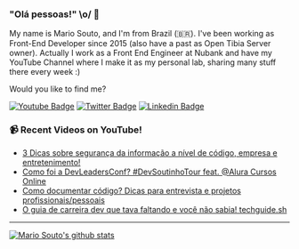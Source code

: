### "Olá pessoas!" \o/ 👋

My name is Mario Souto, and I'm from Brazil (🇧🇷). I've been working as Front-End Developer since 2015 (also have a past as Open Tibia Server owner). Actually I work as a Front End Engineer at Nubank and have my YouTube Channel where I make it as my personal lab, sharing many stuff there every week :)

Would you like to find me?

[![Youtube Badge](https://img.shields.io/badge/-Youtube-FF0000?style=flat-square&labelColor=FF0000&logo=youtube&logoColor=white&link=https://youtube.com/c/DevSoutinho)](https://youtube.com/c/DevSoutinho)
[![Twitter Badge](https://img.shields.io/badge/-Twitter-1ca0f1?style=flat-square&labelColor=1ca0f1&logo=twitter&logoColor=white&link=https://twitter.com/omariosouto)](https://twitter.com/omariosouto)
[![Linkedin Badge](https://img.shields.io/badge/-LinkedIn-blue?style=flat-square&logo=Linkedin&logoColor=white&link=https://www.linkedin.com/in/omariosouto)](https://www.linkedin.com/in/omariosouto)

### 📹 Recent Videos on YouTube!

<!-- YOUTUBE:START -->
- [3 Dicas sobre segurança da informação a nível de código, empresa e entretenimento!](https://www.youtube.com/watch?v=FEEqSQ3-C6M)
- [Como foi a DevLeadersConf? #DevSoutinhoTour feat. @Alura Cursos Online](https://www.youtube.com/watch?v=CNwypLx2B1E)
- [Como documentar código? Dicas para entrevista e projetos profissionais/pessoais](https://www.youtube.com/watch?v=lTjwm1CghDY)
- [O guia de carreira dev que tava faltando e você não sabia! techguide.sh](https://www.youtube.com/watch?v=-uV5QM3oyxU)
<!-- YOUTUBE:END -->

____


[![Mario Souto's github stats](https://github-readme-stats.vercel.app/api?username=omariosouto&theme=dark&show_icons=true&count_private=true)](https://github.com/omariosouto)
